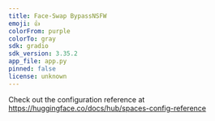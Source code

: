 ```yaml
---
title: Face-Swap BypassNSFW 
emoji: 👍
colorFrom: purple
colorTo: gray
sdk: gradio
sdk_version: 3.35.2
app_file: app.py
pinned: false
license: unknown
---
```


Check out the configuration reference at https://huggingface.co/docs/hub/spaces-config-reference

